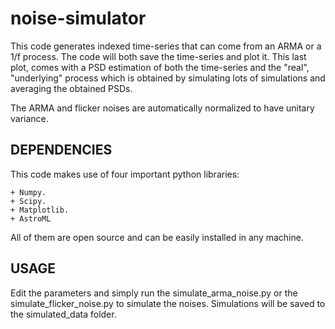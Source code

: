 # noise-simulator

This code generates indexed time-series that can come from an ARMA or a 1/f 
process. The code will both save the time-series and plot it. This last plot, 
comes with a PSD estimation of both the time-series and the "real", "underlying" 
process which is obtained by simulating lots of simulations and averaging the obtained 
PSDs.

The ARMA and flicker noises are automatically normalized to have unitary variance.

DEPENDENCIES
------------

This code makes use of four important python libraries:

    + Numpy.
    + Scipy.
    + Matplotlib.
    + AstroML

All of them are open source and can be easily installed in any machine. 

USAGE
------------

Edit the parameters and simply run the simulate_arma_noise.py or the 
simulate_flicker_noise.py to simulate the noises. Simulations will be 
saved to the simulated_data folder.
